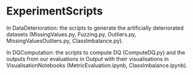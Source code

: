 # ExperimentScripts
In DataDeterioration: the scripts to generate the artificially deteriorated datasets (MissingValues.py, Fuzzing.py, 
Outliers.py, MissingValuesOutliers.py, ClassImbalance.py).

In DQComputation: the scripts to compute DQ (ComputeDQ.py) and the outputs from our evaluations in Output with their visualisations
in VisualisationNotebooks (MetricEvaluation.ipynb, ClassImbalance.ipynb).